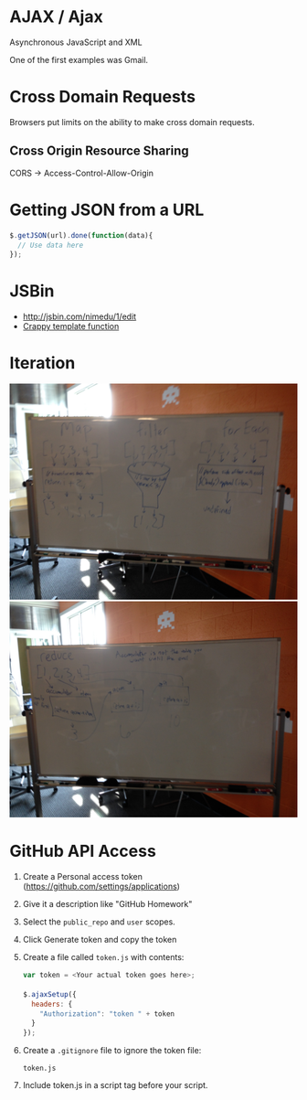 # AJAX / Ajax
Asynchronous JavaScript and XML

One of the first examples was Gmail.

# Cross Domain Requests
Browsers put limits on the ability to make cross domain requests.

## Cross Origin Resource Sharing
CORS -> Access-Control-Allow-Origin

# Getting JSON from a URL

```javascript
$.getJSON(url).done(function(data){
  // Use data here
});
```

# JSBin
- http://jsbin.com/nimedu/1/edit
- [Crappy template function](http://jsbin.com/yiluye/1/edit)

# Iteration

![](./map-filter-forEach.jpg)
![](./reduce.jpg)

# GitHub API Access

1. Create a Personal access token (https://github.com/settings/applications)
2. Give it a description like "GitHub Homework"
3. Select the `public_repo` and `user` scopes.
4. Click Generate token and copy the token
5. Create a file called `token.js` with contents:

    ```js
    var token = <Your actual token goes here>;

    $.ajaxSetup({
      headers: {
        "Authorization": "token " + token
      }
    });
    ```

6. Create a `.gitignore` file to ignore the token file:
    ```
    token.js
    ```

7. Include token.js in a script tag before your script.
